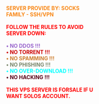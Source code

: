 <br><div style="text-align:left;">
<b><font color="#F88716">SERVER PROVIDE BY: SOCKS<br></font></b>
<b><font color="#F88716">FAMILY - SSH/VPN<br></font></b><br>
<b><font color="#FF0000">FOLLOW THE RULES TO AVOID<br></font></b>
<b><font color="#FF0000">SERVER DOWN:<br></font></b><br>
<b><font color="#9966CC">• NO DDOS !!! <br></font>
<b><font color="#CC0000">• NO TORRENT !!! <br></font>
<b><font color="#CD7F32">• NO SPAMMING !!! <br></font>
<b><font color="#78866B">• NO PHISHING !!! <br></font>
<b><font color="#00FFFF">• NO OVER-DOWNLOAD !!! <br></font>
<b><font color="#560319">• NO HACKING !!! <br></font>
<br>
<b><font color="#FF0000">THIS VPS SERVER IS FORSALE IF U<br></font></b>
<b><font color="#FF0000">WANT SOLOS ACCOUNT.</font></b>
